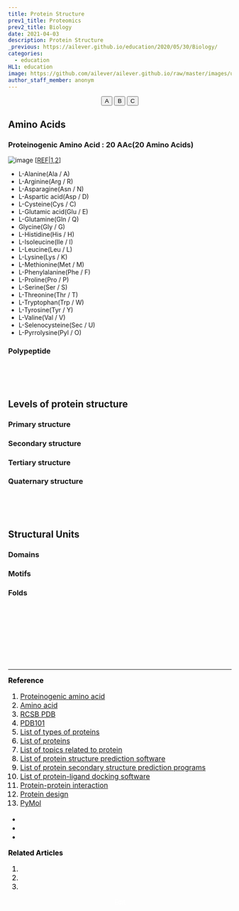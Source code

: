 ```yaml
---
title: Protein Structure
prev1_title: Proteomics
prev2_title: Biology
date: 2021-04-03
description: Protein Structure
_previous: https://ailever.github.io/education/2020/05/30/Biology/
categories:
  - education
HL1: education
image: https://github.com/ailever/ailever.github.io/raw/master/images/unsplash/gray_Biology.png
author_staff_member: anonym
---
```


<!-- Top Block -->
<div align="center" class="top_btn_box">
  <button class="top_btn" type="button" onclick="location.href='#'">A</button>
  <button class="top_btn" type="button" onclick="location.href='#'">B</button>
  <button class="top_btn" type="button" onclick="location.href='#'">C</button>
</div>
<!-- Top Block -->

## Amino Acids
### Proteinogenic Amino Acid : 20 AAc(20 Amino Acids)
![image](https://user-images.githubusercontent.com/52376448/113735322-1bc7b380-9737-11eb-864b-0af3eec78fb2.png)
[<a href="#REF">REF|1,2</a>]
- L-Alanine(Ala / A)
- L-Arginine(Arg / R)
- L-Asparagine(Asn / N)
- L-Aspartic acid(Asp / D)
- L-Cysteine(Cys / C)
- L-Glutamic acid(Glu / E)
- L-Glutamine(Gln / Q)
- Glycine(Gly / G)
- L-Histidine(His / H)
- L-Isoleucine(Ile / I)
- L-Leucine(Leu / L)
- L-Lysine(Lys / K)
- L-Methionine(Met / M)
- L-Phenylalanine(Phe / F)
- L-Proline(Pro / P)
- L-Serine(Ser / S)
- L-Threonine(Thr / T)
- L-Tryptophan(Trp / W)
- L-Tyrosine(Tyr / Y)
- L-Valine(Val / V)
- L-Selenocysteine(Sec / U)
- L-Pyrrolysine(Pyl / O)

### Polypeptide


<br><br><br>
## Levels of protein structure
### Primary structure
### Secondary structure
### Tertiary structure
### Quaternary structure

<br><br><br>
## Structural Units
### Domains
### Motifs
### Folds

<!-- Content Block -->
<div align="left" style="font-size:medium;font-weight:normal;color:black;background-color:unset;">　<br><br></div>
<div align="left" style="font-size:medium;font-weight:normal;color:black;background-color:unset;">　<br><br></div>
<div align="left" style="font-size:medium;font-weight:normal;color:black;background-color:unset;">　<br><br></div>
<!-- Content Block -->

---

<!-- Reference Block -->
<div align="left" style="font-size:medium;font-weight:normal;color:black;background-color:unset;">
<b id='REF'>Reference</b>
<ol>
  <li><a href="https://en.wikipedia.org/wiki/Proteinogenic_amino_acid">Proteinogenic amino acid</a></li>
  <li><a href="https://en.wikipedia.org/wiki/Amino_acid">Amino acid</a></li>
  <li><a href="https://www.rcsb.org/">RCSB PDB</a></li>
  <li><a href="http://pdb101.rcsb.org/">PDB101</a></li>
  <li><a href="https://en.wikipedia.org/wiki/List_of_types_of_proteins">List of types of proteins</a></li>
  <li><a href="https://en.wikipedia.org/wiki/List_of_proteins">List of proteins</a></li>
  <li><a href="https://en.wikipedia.org/wiki/List_of_topics_related_to_protein">List of topics related to protein</a></li>
  <li><a href="https://en.wikipedia.org/wiki/List_of_protein_structure_prediction_software">List of protein structure prediction software</a></li>
  <li><a href="https://en.wikipedia.org/wiki/List_of_protein_secondary_structure_prediction_programs">List of protein secondary structure prediction programs</a></li>
  <li><a href="https://en.wikipedia.org/wiki/List_of_protein-ligand_docking_software">List of protein-ligand docking software</a></li>
  <li><a href="https://en.wikipedia.org/wiki/Protein%E2%80%93protein_interaction">Protein-protein interaction</a></li>
  <li><a href="https://en.wikipedia.org/wiki/Protein_design">Protein design</a></li>
  <li><a href="https://pymol.org/2/">PyMol</a></li>
</ol>
<ul>
  <li><a href="#"></a></li>
  <li><a href="#"></a></li>
  <li><a href="#"></a></li>
</ul>
</div>
<!-- Reference Block -->

<!-- Article Block -->
<div align="left" style="font-size:medium;font-weight:normal;color:black;background-color:unset;">
<b id='ART'>Related Articles</b>
<ol>
  <li><a href="#"></a></li>
  <li><a href="#"></a></li>
  <li><a href="#"></a></li>
</ol>
</div>
<!-- Article Block -->

<!-- Bottom Block -->
<div align="center" class="bottom_btn_box">
  <span class="bottom_btn"><a href="https://github.com/ailever/ailever.github.io/blob/master/_posts/education/2021-04-03-_BIO-prt-en-protein-structure.md" target="_blank" style="color:white">Edit</a></span>
</div>
<!-- Bottom Block -->

<!-- Notice
# Mathematical Expression
- outline : $  $
- inline  : $$  $$

# Default Div Tag
- align : left, right, center
- font-size : xx-small, x-small, small, medium, large, x-large, xx-large
- font-weight : normal, bold
- color : red, orange, yellow, green, cyan, blue, purple, pink, white, gray, brown
- background-color : red, orange, yellow, green, cyan, blue, purple, pink, white, gray, brown

# Html Ref
- color code : https://htmlcolorcodes.com/
- tags : https://www.w3schools.com/tags/default.asp
- attributes : https://www.w3schools.com/tags/ref_attributes.asp
Notice -->


